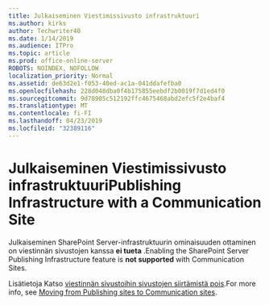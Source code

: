 ```yaml
---
title: Julkaiseminen Viestimissivusto infrastruktuuri
ms.author: kirks
author: Techwriter40
ms.date: 1/14/2019
ms.audience: ITPro
ms.topic: article
ms.prod: office-online-server
ROBOTS: NOINDEX, NOFOLLOW
localization_priority: Normal
ms.assetid: de63d2e1-f053-40ed-ac1a-041ddafefba0
ms.openlocfilehash: 228d048dba0f4b175855eebdf2b0019f7d1ed4f0
ms.sourcegitcommit: 9d78905c512192ffc4675468abd2efc5f2e4baf4
ms.translationtype: MT
ms.contentlocale: fi-FI
ms.lasthandoff: 04/23/2019
ms.locfileid: "32389116"
---
```

# <a name="publishing-infrastructure-with-a-communication-site"></a><span data-ttu-id="809a6-102">Julkaiseminen Viestimissivusto infrastruktuuri</span><span class="sxs-lookup"><span data-stu-id="809a6-102">Publishing Infrastructure with a Communication Site</span></span>


<span data-ttu-id="809a6-103">Julkaiseminen SharePoint Server-infrastruktuurin ominaisuuden ottaminen on viestinnän sivustojen kanssa **ei tueta** .</span><span class="sxs-lookup"><span data-stu-id="809a6-103">Enabling the SharePoint Server Publishing Infrastructure feature is **not supported** with Communication Sites.</span></span> 
  
<span data-ttu-id="809a6-104">Lisätietoja Katso [viestinnän sivustoihin sivustojen siirtämistä pois](https://docs.microsoft.com/sharepoint/publishing-sites-classic-to-modern-experience).</span><span class="sxs-lookup"><span data-stu-id="809a6-104">For more info, see [Moving from Publishing sites to Communication sites](https://docs.microsoft.com/sharepoint/publishing-sites-classic-to-modern-experience).</span></span> 
  

